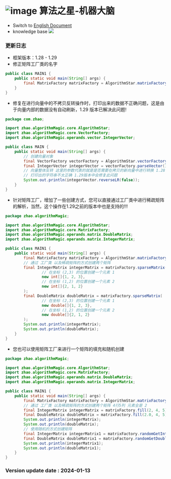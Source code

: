 # ![image](https://user-images.githubusercontent.com/113756063/194830221-abe24fcc-484b-4769-b3b7-ec6d8138f436.png) 算法之星-机器大脑

- Switch to [English Document](https://github.com/BeardedManZhao/algorithmStar/blob/Zhao-develop/src_code/README.md)
- knowledge base
  <a href="https://github.com/BeardedManZhao/algorithmStar/blob/main/KnowledgeDocument/knowledge%20base-Chinese.md">
  <img src = "https://user-images.githubusercontent.com/113756063/194838003-7ad14dac-b38c-4b57-a942-ba58f00baaf7.png"/>
  </a>

### 更新日志

* 框架版本：1.28 - 1.29
* 修正矩阵工厂类的名字

```java
public class MAIN1 {
    public static void main(String[] args) {
        final MatrixFactory matrixFactory = AlgorithmStar.matrixFactory();
    }
}
```

* 修复在进行向量中的不拷贝反转操作时，打印出来的数据不正确问题，这是由于向量内部的数据没有自动刷新，1.29 版本已解决此问题!

```java
package com.zhao;

import zhao.algorithmMagic.core.AlgorithmStar;
import zhao.algorithmMagic.core.VectorFactory;
import zhao.algorithmMagic.operands.vector.IntegerVector;

public class MAIN {
    public static void main(String[] args) {
        // 创建向量对象
        final VectorFactory vectorFactory = AlgorithmStar.vectorFactory();
        final IntegerVector integerVector = vectorFactory.parseVector(1, 2, 43, 4);
        // 向量整体反转 这里的参数代表的就是是否需要在拷贝的新向量中进行转换 1.28 以及 1.28 之前的版本
        // 打印出的字符串不太正确 1.29版本中会修复此问题
        System.out.println(integerVector.reverseLR(false));
    }
}
```

* 针对矩阵工厂，增加了一些创建方式，您可以直接通过工厂类中进行稀疏矩阵的解析，当然，这个操作在1.29之前的版本中也是支持的!!!

```java
package zhao.algorithmMagic;

import zhao.algorithmMagic.core.AlgorithmStar;
import zhao.algorithmMagic.core.MatrixFactory;
import zhao.algorithmMagic.operands.matrix.DoubleMatrix;
import zhao.algorithmMagic.operands.matrix.IntegerMatrix;

public class MAIN1 {
    public static void main(String[] args) {
        final MatrixFactory matrixFactory = AlgorithmStar.matrixFactory();
        // 通过 工厂类 以及稀疏矩阵的方式创建两个矩阵
        final IntegerMatrix integerMatrix = matrixFactory.sparseMatrix(
                // 在坐标 (2,3) 的位置创建一个元素 1
                new int[]{1, 2, 3},
                // 在坐标 (1,2) 的位置创建一个元素 2
                new int[]{2, 1, 2}
        );
        final DoubleMatrix doubleMatrix = matrixFactory.sparseMatrix(
                // 在坐标 (2,3) 的位置创建一个元素 1
                new double[]{1, 2, 3},
                // 在坐标 (1,2) 的位置创建一个元素 2
                new double[]{2, 1, 2}
        );
        System.out.println(integerMatrix);
        System.out.println(doubleMatrix);
    }
}
```

* 您也可以使用矩阵工厂来进行一个矩阵的填充和随机创建

```java
package zhao.algorithmMagic;

import zhao.algorithmMagic.core.AlgorithmStar;
import zhao.algorithmMagic.core.MatrixFactory;
import zhao.algorithmMagic.operands.matrix.DoubleMatrix;
import zhao.algorithmMagic.operands.matrix.IntegerMatrix;

public class MAIN1 {
    public static void main(String[] args) {
        final MatrixFactory matrixFactory = AlgorithmStar.matrixFactory();
        // 通过 工厂类 以及稀疏矩阵的方式创建两个矩阵 4行5列 元素全是 2
        final IntegerMatrix integerMatrix = matrixFactory.fill(2, 4, 5);
        final DoubleMatrix doubleMatrix = matrixFactory.fill(2.0, 4, 5);
        System.out.println(integerMatrix);
        System.out.println(doubleMatrix);
        // 使用随机的方式创建矩阵
        final IntegerMatrix integerMatrix1 = matrixFactory.randomGetInt(4, 5, 100);
        final DoubleMatrix doubleMatrix1 = matrixFactory.randomGetDouble(4, 5, 100);
        System.out.println(integerMatrix1);
        System.out.println(doubleMatrix1);
    }
}

```

### Version update date : 2024-01-13